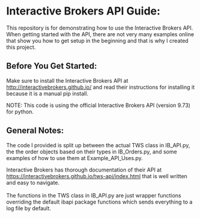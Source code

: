 # Interactive Brokers API Guide:

This repository is for demonstrating how to use the Interactive Brokers API. When getting started with the API, 
there are not very many examples online that show you how to get setup in the beginning and that is why I created 
this project. 

## Before You Get Started: 

Make sure to install the Interactive Brokers API at http://interactivebrokers.github.io/ and read their instructions for 
installing it because it is a manual pip install. 

NOTE: This code is using the official Interactive Brokers API (version 9.73) for python. 

## General Notes:

The code I provided is split up between the actual TWS class in IB_API.py, the the order objects based on their types in
IB_Orders.py, and some examples of how to use them at Example_API_Uses.py. 

Interactive Brokers has thorough documentation of their API at 
https://interactivebrokers.github.io/tws-api/index.html that is well written and easy to navigate. 
<br><br>
The functions in the TWS class in IB_API.py are just wrapper functions overriding the default ibapi package functions
which sends everything to a log file by default.



